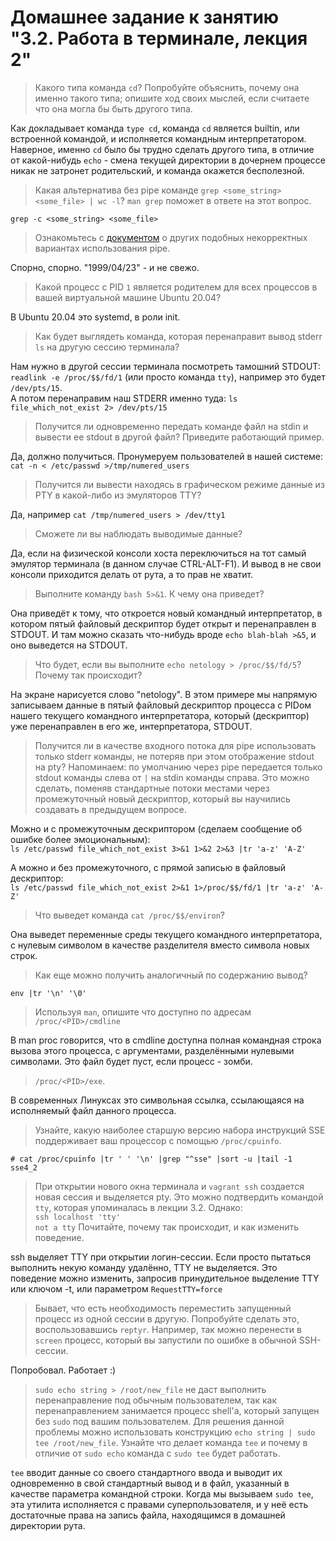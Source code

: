 # Домашнее задание к занятию "3.2. Работа в терминале, лекция 2"

> Какого типа команда `cd`? Попробуйте объяснить, почему она именно такого типа; опишите ход своих мыслей, если считаете что она могла бы быть другого типа.

Как докладывает команда `type cd`, команда `cd` является builtin, или встроенной командой, и исполняется командным интерпретатором.
Наверное, именно `cd` было бы трудно сделать другого типа, в отличие от какой-нибудь `echo` - смена текущей директории в дочернем процессе никак не затронет родительский, и команда окажется бесполезной.

> Какая альтернатива без pipe команде `grep <some_string> <some_file> | wc -l`? `man grep` поможет в ответе на этот вопрос.

 `grep -c <some_string> <some_file>`
 
> Ознакомьтесь с [документом](http://www.smallo.ruhr.de/award.html) о других подобных некорректных вариантах использования pipe.

Спорно, спорно. "1999/04/23" - и не свежо. 

> Какой процесс с PID `1` является родителем для всех процессов в вашей виртуальной машине Ubuntu 20.04?

В Ubuntu 20.04 это systemd, в роли init. 

> Как будет выглядеть команда, которая перенаправит вывод stderr `ls` на другую сессию терминала?

Нам нужно в другой сессии терминала посмотреть тамошний STDOUT: `readlink -e /proc/$$/fd/1` (или просто команда `tty`), например это будет `/dev/pts/15`.<br> 
А потом перенаправим наш STDERR именно туда: `ls file_which_not_exist 2> /dev/pts/15`  

> Получится ли одновременно передать команде файл на stdin и вывести ее stdout в другой файл? Приведите работающий пример.

Да, должно получиться. Пронумеруем пользователей в нашей системе:<br>
`cat -n < /etc/passwd >/tmp/numered_users`

> Получится ли вывести находясь в графическом режиме данные из PTY в какой-либо из эмуляторов TTY? 

Да, например `cat /tmp/numered_users > /dev/tty1`

> Сможете ли вы наблюдать выводимые данные?

Да, если на физической консоли хоста переключиться на тот самый эмулятор терминала (в данном случае CTRL-ALT-F1). И вывод в не свои консоли приходится делать от рута, а то прав не хватит. 

> Выполните команду `bash 5>&1`. К чему она приведет? 

Она приведёт к тому, что откроется новый командный интерпретатор, в котором пятый файловый дескриптор будет открыт и перенаправлен в STDOUT. И там можно сказать что-нибудь вроде `echo blah-blah >&5`, и оно выведется на STDOUT. 

> Что будет, если вы выполните `echo netology > /proc/$$/fd/5`? Почему так происходит?

На экране нарисуется слово "netology". В этом примере мы напрямую записываем данные в пятый файловый дескриптор процесса с PIDом нашего текущего командного интерпретатора, который (дескриптор) уже перенаправлен в его же, интерпретатора, STDOUT.

> Получится ли в качестве входного потока для pipe использовать только stderr команды, не потеряв при этом отображение stdout на pty? Напоминаем: по умолчанию через pipe передается только stdout команды слева от `|` на stdin команды справа.
> Это можно сделать, поменяв стандартные потоки местами через промежуточный новый дескриптор, который вы научились создавать в предыдущем вопросе.

Можно и с промежуточным дескриптором (cделаем сообщение об ошибке более эмоциональным):<br>
`ls /etc/passwd file_which_not_exist 3>&1 1>&2 2>&3 |tr 'a-z' 'A-Z'`

А можно и без промежуточного, с прямой записью в файловый дескриптор:<br>
`ls /etc/passwd file_which_not_exist 2>&1 1>/proc/$$/fd/1 |tr 'a-z' 'A-Z'`

> Что выведет команда `cat /proc/$$/environ`?

Она выведет переменные среды текущего командного интерпретатора, с нулевым символом в качестве разделителя вместо символа новых строк.
 
> Как еще можно получить аналогичный по содержанию вывод?

`env |tr '\n' '\0'`

> Используя `man`, опишите что доступно по адресам `/proc/<PID>/cmdline`

В man proc говорится, что в cmdline доступна полная командная строка вызова этого процесса, с аргументами, разделёнными нулевыми символами. Это файл будет пуст, если процесс - зомби.

> `/proc/<PID>/exe`.

В современных Линуксах это символьная ссылка, ссылающаяся на исполняемый файл данного процесса.

>Узнайте, какую наиболее старшую версию набора инструкций SSE поддерживает ваш процессор с помощью `/proc/cpuinfo`.

```
# cat /proc/cpuinfo |tr ' ' '\n' |grep "^sse" |sort -u |tail -1
sse4_2
```
> При открытии нового окна терминала и `vagrant ssh` создается новая сессия и выделяется pty. Это можно подтвердить командой `tty`, которая упоминалась в лекции 3.2. Однако:<br>
> `ssh localhost 'tty'`<br>
> `not a tty`
> Почитайте, почему так происходит, и как изменить поведение.

ssh выделяет TTY при открытии логин-сессии. Если просто пытаться выполнить некую команду удалённо, TTY не выделяется. Это поведение можно изменить, запросив принудительное выделение TTY или ключом -t, или параметром  `RequestTTY=force`

> Бывает, что есть необходимость переместить запущенный процесс из одной сессии в другую. Попробуйте сделать это, воспользовавшись `reptyr`. Например, так можно перенести в `screen` процесс, который вы запустили по ошибке в обычной SSH-сессии.
 
Попробовал. Работает :)  

> `sudo echo string > /root/new_file` не даст выполнить перенаправление под обычным пользователем, так как перенаправлением занимается процесс shell'а, который запущен без `sudo` под вашим пользователем. Для решения данной проблемы можно использовать конструкцию `echo string | sudo tee /root/new_file`. Узнайте что делает команда `tee` и почему в отличие от `sudo echo` команда с `sudo tee` будет работать.

`tee` вводит данные со своего стандартного ввода и выводит их одновременно в свой стандартный вывод и в файл, указанный в качестве параметра командной строки. Когда мы вызываем `sudo tee`, эта утилита исполняется с правами суперпользователя, и у неё есть достаточные права на запись файла, находящимся в домашней директории рута.